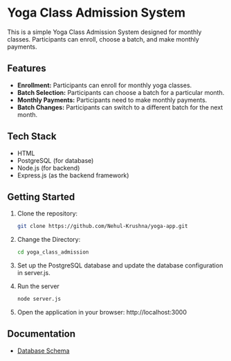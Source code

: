 # Yoga Class Admission System

This is a simple Yoga Class Admission System designed for monthly classes. Participants can enroll, choose a batch, and make monthly payments.

## Features

- **Enrollment:** Participants can enroll for monthly yoga classes.
- **Batch Selection:** Participants can choose a batch for a particular month.
- **Monthly Payments:** Participants need to make monthly payments.
- **Batch Changes:** Participants can switch to a different batch for the next month.

## Tech Stack

- HTML
- PostgreSQL (for database)
- Node.js (for backend)
- Express.js (as the backend framework)

## Getting Started

1. Clone the repository:
   ```bash
   git clone https://github.com/Nehul-Krushna/yoga-app.git

2. Change the Directory: 
   ```bash
   cd yoga_class_admission

3. Set up the PostgreSQL database and update the database configuration in server.js.
   
4. Run the server
   ```bash
   node server.js

5. Open the application in your browser: http://localhost:3000

## Documentation

- [Database Schema](docs/database_schema.md)
